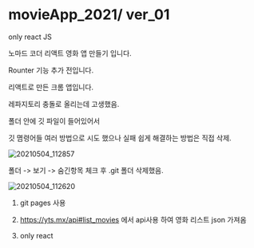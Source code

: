 # movieApp_2021/ ver_01
only react JS 



노마드 코더 리액트 영화 앱 만들기 입니다.

Rounter 기능 추가 전입니다.


리액트로 만든 크롬 앱입니다.

레파지토리 충돌로 올리는데 고생했음.

폴더 안에 깃 파일이 들어있어서



깃 몀령어들 여러 방법으로 시도 했으나 실패
쉽게 해결하는 방법은 직접 삭제.



![20210504_112857](https://user-images.githubusercontent.com/79763173/116954830-fabd9880-accb-11eb-8541-759b2d3dd741.png)

폴더 -> 보기 -> 숨긴항목 체크 후 .git 폴더 삭제했음.








![20210504_112620](https://user-images.githubusercontent.com/79763173/116954681-98fd2e80-accb-11eb-8456-45625e33a7d1.png)


1. git pages 사용

2. https://yts.mx/api#list_movies 에서 api사용 하여 영화 리스트 json 가져옴

3. only react 

